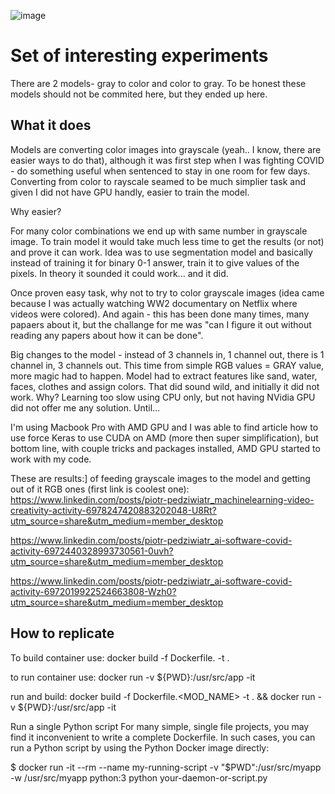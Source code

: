 ![image](https://github.com/dohtem81/unet_colorconversion/assets/8992343/7f8a93ea-6440-4af1-8147-73c220fff46b)


<h1>Set of interesting experiments</h1>
There are 2 models- gray to color and color to gray. To be honest these models should not be commited here, but they ended up here.

<h2>What it does</h2>
Models are converting color images into grayscale (yeah.. I know, there are easier ways to do that), although it was first step when I was fighting COVID - do something useful when sentenced to stay in one room for few days. Converting from color to rayscale seamed to be much simplier task and given I did not have GPU handly, easier to train the model. 

Why easier?

For many color combinations we end up with same number in grayscale image. To train model it would take much less time to get the results (or not) and prove it can work. Idea was to use segmentation model and basically instead of training it for binary 0-1 answer, train it to give values of the pixels. In theory it sounded it could work... and it did.

Once proven easy task, why not to try to color grayscale images (idea came because I was actually watching WW2 documentary on Netflix where videos were colored). And again - this has been done many times, many papaers about it, but the challange for me was "can I figure it out without reading any papers about how it can be done". 

Big changes to the model - instead of 3 channels in, 1 channel out, there is 1 channel in, 3 channels out. This time from simple RGB values = GRAY value, more magic had to happen. Model had to extract features like sand, water, faces, clothes and assign colors. That did sound wild, and initially it did not work. Why? Learning too slow using CPU only, but not having NVidia GPU did not offer me any solution. Until...

I'm using Macbook Pro with AMD GPU and I was able to find article how to use force Keras to use CUDA on AMD (more then super simplification), but bottom line, with couple tricks and packages installed, AMD GPU started to work with my code. 

These are results:] of feeding grayscale images to the model and getting out of it RGB ones (first link is coolest one):
https://www.linkedin.com/posts/piotr-pedziwiatr_machinelearning-video-creativity-activity-6978247420883202048-U8Rt?utm_source=share&utm_medium=member_desktop

https://www.linkedin.com/posts/piotr-pedziwiatr_ai-software-covid-activity-6972440328993730561-0uvh?utm_source=share&utm_medium=member_desktop

https://www.linkedin.com/posts/piotr-pedziwiatr_ai-software-covid-activity-6972019922524663808-Wzh0?utm_source=share&utm_medium=member_desktop

<h2>How to replicate</h2>
To build container use:
docker build -f Dockerfile.<MOD_NAME> -t <NAME> .

to run container use:
docker run -v ${PWD}:/usr/src/app -it <NAME>

run and build:
docker build -f Dockerfile.<MOD_NAME> -t <NAME> . && docker run -v ${PWD}:/usr/src/app -it <NAME>


Run a single Python script
For many simple, single file projects, you may find it inconvenient to write a complete Dockerfile. In such cases, you can run a Python script by using the Python Docker image directly:

$ docker run -it --rm --name my-running-script -v "$PWD":/usr/src/myapp -w /usr/src/myapp python:3 python your-daemon-or-script.py
